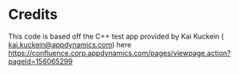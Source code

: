 # Credits
This code is based off the C++ test app provided by Kai Kuckein ( kai.kuckein@appdynamics.com) here https://confluence.corp.appdynamics.com/pages/viewpage.action?pageId=156065299
